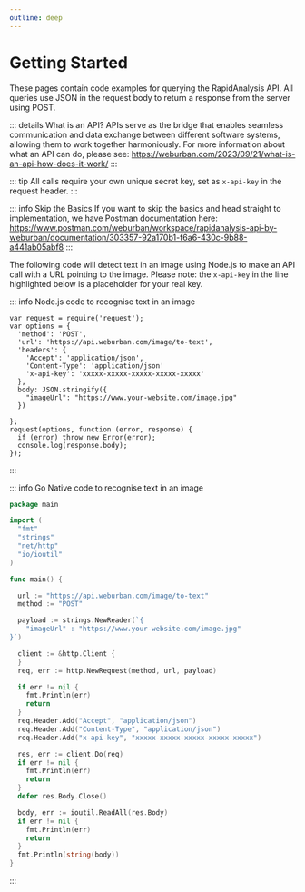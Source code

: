 ```yaml
---
outline: deep
---
```


# Getting Started

These pages contain code examples for querying the RapidAnalysis API. All queries use JSON in the request body to return a response from the server using POST. 

::: details What is an API?
APIs serve as the bridge that enables seamless communication and data exchange between different software systems, allowing them to work together harmoniously. 
For more information about what an API can do, please see: https://weburban.com/2023/09/21/what-is-an-api-how-does-it-work/
:::

::: tip
All calls require your own unique secret key, set as `x-api-key` in the request header. 
:::

::: info Skip the Basics
If you want to skip the basics and head straight to implementation, we have Postman documentation here: https://www.postman.com/weburban/workspace/rapidanalysis-api-by-weburban/documentation/303357-92a170b1-f6a6-430c-9b88-a441ab05abf8
:::

The following code will detect text in an image using Node.js to make an API call with a URL pointing to the image. Please note: the `x-api-key` in the line highlighted below is a placeholder for your real key. 

::: info Node.js code to recognise text in an image 
```js{10}
var request = require('request');
var options = {
  'method': 'POST',
  'url': 'https://api.weburban.com/image/to-text',
  'headers': {
    'Accept': 'application/json',
    'Content-Type': 'application/json'
    'x-api-key': 'xxxxx-xxxxx-xxxxx-xxxxx-xxxxx'
  },
  body: JSON.stringify({
    "imageUrl": "https://www.your-website.com/image.jpg"
  })

};
request(options, function (error, response) {
  if (error) throw new Error(error);
  console.log(response.body);
});
```
:::

::: info Go Native code to recognise text in an image
```go
package main

import (
  "fmt"
  "strings"
  "net/http"
  "io/ioutil"
)

func main() {

  url := "https://api.weburban.com/image/to-text"
  method := "POST"

  payload := strings.NewReader(`{
    "imageUrl" : "https://www.your-website.com/image.jpg"
}`)

  client := &http.Client {
  }
  req, err := http.NewRequest(method, url, payload)

  if err != nil {
    fmt.Println(err)
    return
  }
  req.Header.Add("Accept", "application/json")
  req.Header.Add("Content-Type", "application/json")
  req.Header.Add("x-api-key", "xxxxx-xxxxx-xxxxx-xxxxx-xxxxx")

  res, err := client.Do(req)
  if err != nil {
    fmt.Println(err)
    return
  }
  defer res.Body.Close()

  body, err := ioutil.ReadAll(res.Body)
  if err != nil {
    fmt.Println(err)
    return
  }
  fmt.Println(string(body))
}
```
:::

